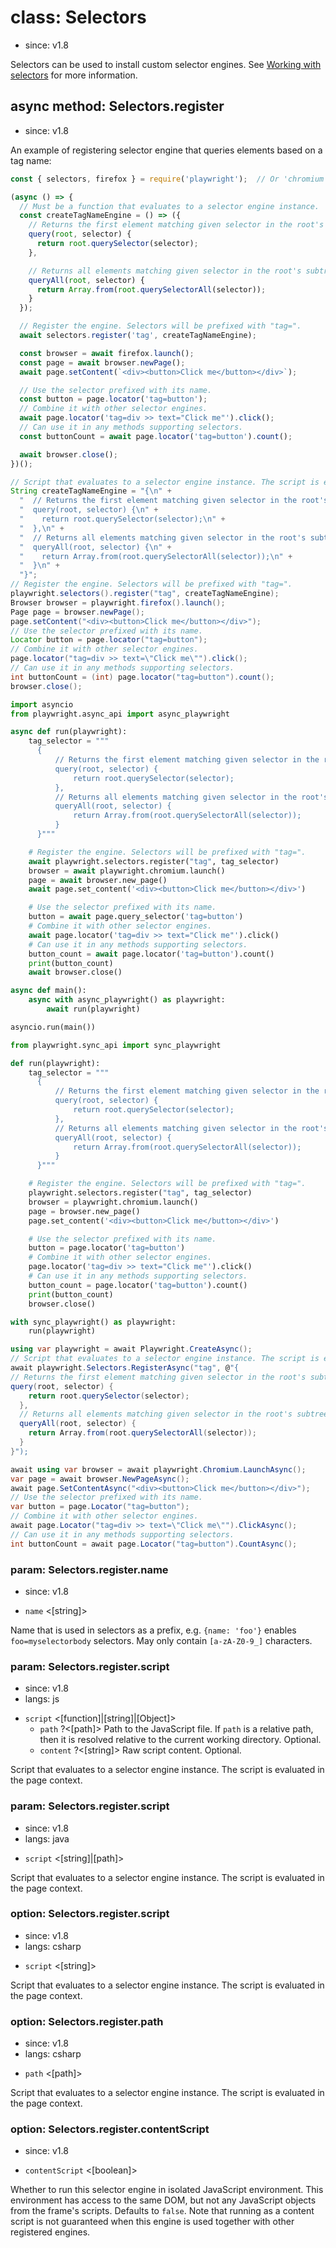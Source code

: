 # class: Selectors
* since: v1.8

Selectors can be used to install custom selector engines. See [Working with selectors](../selectors.md) for more
information.

## async method: Selectors.register
* since: v1.8

An example of registering selector engine that queries elements based on a tag name:

```js
const { selectors, firefox } = require('playwright');  // Or 'chromium' or 'webkit'.

(async () => {
  // Must be a function that evaluates to a selector engine instance.
  const createTagNameEngine = () => ({
    // Returns the first element matching given selector in the root's subtree.
    query(root, selector) {
      return root.querySelector(selector);
    },

    // Returns all elements matching given selector in the root's subtree.
    queryAll(root, selector) {
      return Array.from(root.querySelectorAll(selector));
    }
  });

  // Register the engine. Selectors will be prefixed with "tag=".
  await selectors.register('tag', createTagNameEngine);

  const browser = await firefox.launch();
  const page = await browser.newPage();
  await page.setContent(`<div><button>Click me</button></div>`);

  // Use the selector prefixed with its name.
  const button = page.locator('tag=button');
  // Combine it with other selector engines.
  await page.locator('tag=div >> text="Click me"').click();
  // Can use it in any methods supporting selectors.
  const buttonCount = await page.locator('tag=button').count();

  await browser.close();
})();
```

```java
// Script that evaluates to a selector engine instance. The script is evaluated in the page context.
String createTagNameEngine = "{\n" +
  "  // Returns the first element matching given selector in the root's subtree.\n" +
  "  query(root, selector) {\n" +
  "    return root.querySelector(selector);\n" +
  "  },\n" +
  "  // Returns all elements matching given selector in the root's subtree.\n" +
  "  queryAll(root, selector) {\n" +
  "    return Array.from(root.querySelectorAll(selector));\n" +
  "  }\n" +
  "}";
// Register the engine. Selectors will be prefixed with "tag=".
playwright.selectors().register("tag", createTagNameEngine);
Browser browser = playwright.firefox().launch();
Page page = browser.newPage();
page.setContent("<div><button>Click me</button></div>");
// Use the selector prefixed with its name.
Locator button = page.locator("tag=button");
// Combine it with other selector engines.
page.locator("tag=div >> text=\"Click me\"").click();
// Can use it in any methods supporting selectors.
int buttonCount = (int) page.locator("tag=button").count();
browser.close();
```

```python async
import asyncio
from playwright.async_api import async_playwright

async def run(playwright):
    tag_selector = """
      {
          // Returns the first element matching given selector in the root's subtree.
          query(root, selector) {
              return root.querySelector(selector);
          },
          // Returns all elements matching given selector in the root's subtree.
          queryAll(root, selector) {
              return Array.from(root.querySelectorAll(selector));
          }
      }"""

    # Register the engine. Selectors will be prefixed with "tag=".
    await playwright.selectors.register("tag", tag_selector)
    browser = await playwright.chromium.launch()
    page = await browser.new_page()
    await page.set_content('<div><button>Click me</button></div>')

    # Use the selector prefixed with its name.
    button = await page.query_selector('tag=button')
    # Combine it with other selector engines.
    await page.locator('tag=div >> text="Click me"').click()
    # Can use it in any methods supporting selectors.
    button_count = await page.locator('tag=button').count()
    print(button_count)
    await browser.close()

async def main():
    async with async_playwright() as playwright:
        await run(playwright)

asyncio.run(main())
```

```python sync
from playwright.sync_api import sync_playwright

def run(playwright):
    tag_selector = """
      {
          // Returns the first element matching given selector in the root's subtree.
          query(root, selector) {
              return root.querySelector(selector);
          },
          // Returns all elements matching given selector in the root's subtree.
          queryAll(root, selector) {
              return Array.from(root.querySelectorAll(selector));
          }
      }"""

    # Register the engine. Selectors will be prefixed with "tag=".
    playwright.selectors.register("tag", tag_selector)
    browser = playwright.chromium.launch()
    page = browser.new_page()
    page.set_content('<div><button>Click me</button></div>')

    # Use the selector prefixed with its name.
    button = page.locator('tag=button')
    # Combine it with other selector engines.
    page.locator('tag=div >> text="Click me"').click()
    # Can use it in any methods supporting selectors.
    button_count = page.locator('tag=button').count()
    print(button_count)
    browser.close()

with sync_playwright() as playwright:
    run(playwright)
```

```csharp
using var playwright = await Playwright.CreateAsync();
// Script that evaluates to a selector engine instance. The script is evaluated in the page context.
await playwright.Selectors.RegisterAsync("tag", @"{
// Returns the first element matching given selector in the root's subtree.
query(root, selector) {
    return root.querySelector(selector);
  },
  // Returns all elements matching given selector in the root's subtree.
  queryAll(root, selector) {
    return Array.from(root.querySelectorAll(selector));
  }
}");

await using var browser = await playwright.Chromium.LaunchAsync();
var page = await browser.NewPageAsync();
await page.SetContentAsync("<div><button>Click me</button></div>");
// Use the selector prefixed with its name.
var button = page.Locator("tag=button");
// Combine it with other selector engines.
await page.Locator("tag=div >> text=\"Click me\"").ClickAsync();
// Can use it in any methods supporting selectors.
int buttonCount = await page.Locator("tag=button").CountAsync();
```

### param: Selectors.register.name
* since: v1.8
- `name` <[string]>

Name that is used in selectors as a prefix, e.g. `{name: 'foo'}` enables `foo=myselectorbody` selectors. May only
contain `[a-zA-Z0-9_]` characters.

### param: Selectors.register.script
* since: v1.8
* langs: js
- `script` <[function]|[string]|[Object]>
  - `path` ?<[path]> Path to the JavaScript file. If `path` is a relative path, then it is resolved relative to the
    current working directory. Optional.
  - `content` ?<[string]> Raw script content. Optional.

Script that evaluates to a selector engine instance. The script is evaluated in the page context.

### param: Selectors.register.script
* since: v1.8
* langs: java
- `script` <[string]|[path]>

Script that evaluates to a selector engine instance. The script is evaluated in the page context.

### option: Selectors.register.script
* since: v1.8
* langs: csharp
- `script` <[string]>

Script that evaluates to a selector engine instance. The script is evaluated in the page context.

### option: Selectors.register.path
* since: v1.8
* langs: csharp
- `path` <[path]>

Script that evaluates to a selector engine instance. The script is evaluated in the page context.

### option: Selectors.register.contentScript
* since: v1.8
- `contentScript` <[boolean]>

Whether to run this selector engine in isolated JavaScript environment. This environment has access to the same DOM, but
not any JavaScript objects from the frame's scripts. Defaults to `false`. Note that running as a content script is not
guaranteed when this engine is used together with other registered engines.
